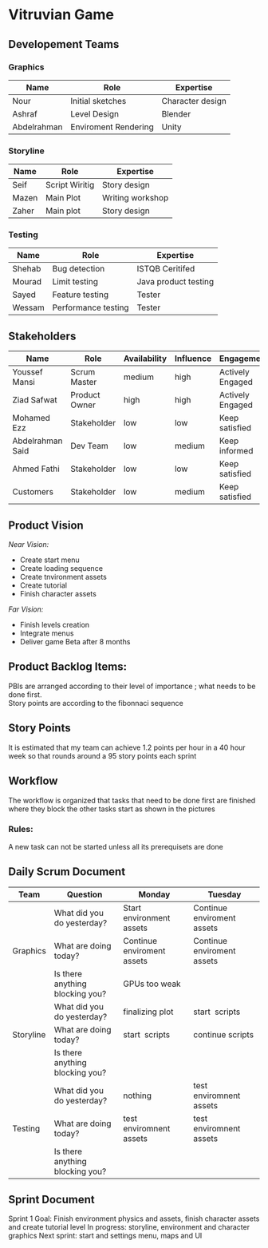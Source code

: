 # Vitruvian Game
## Developement Teams
### Graphics
| Name             	| Role          	| Expertise   	|
|------------------	|---------------	|--------------	|
| Nour             	| Initial sketches| Character design | 
| Ashraf          	| Level Design	  | Blender         	| 
| Abdelrahman     	| Enviroment Rendering  	| Unity          	| 
### Storyline
| Name             	| Role          	| Expertise   	|
|------------------	|---------------	|--------------	|
| Seif            	| Script Wiritig  | Story design | 
| Mazen          	  | Main Plot	      | Writing workshop | 
| Zaher     	        | Main plot  	    | Story design |
### Testing
| Name             	| Role          	| Expertise   	|
|------------------	|---------------	|--------------	|
| Shehab            	| Bug detection  | ISTQB Ceritifed | 
| Mourad          	  | Limit testing	      | Java product testing | 
| Sayed     	        | Feature testing  	    | Tester |
| Wessam             	| Performance testing          	| Tester   	|

## Stakeholders
| Name             	| Role          	| Availability 	| Influence 	| Engagement       	|
|------------------	|---------------	|--------------	|-----------	|------------------	|
| Youssef Mansi    	| Scrum Master  	| medium       	| high      	| Actively Engaged 	|
| Ziad Safwat      	| Product Owner 	| high         	| high      	| Actively Engaged 	|
| Mohamed Ezz      	| Stakeholder   	| low          	| low       	| Keep satisfied   	|
| Abdelrahman Said 	| Dev Team      	| low          	| medium    	| Keep informed    	|
| Ahmed Fathi      	| Stakeholder   	| low          	| low       	| Keep satisfied   	|
| Customers        	| Stakeholder    	| low          	| medium    	| Keep satisfied   	|

## Product Vision
_Near Vision:_ 
- Create start menu
- Create loading sequence
- Create tnvironment assets
- Create tutorial
- Finish character assets

_Far Vision:_ 
- Finish levels creation
- Integrate menus
- Deliver game Beta after 8 months

## Product Backlog Items:
PBIs are arranged according to their level of importance ; what needs to be done first.\
Story points are according to the fibonnaci sequence

## Story Points
It is estimated that my team can achieve 1.2 points per hour in a 40 hour week so that rounds around a 95 story points each sprint

## Workflow
The workflow is organized that tasks that need to be done first are finished where they block the other tasks start as shown in the pictures
### Rules:
A new task can not be started unless all its prerequisets are done

## Daily Scrum Document
|Team     | Question                        | Monday                     | Tuesday                    |
|---------| ------------------------------- | -------------------------- | -------------------------- |
|| What did you do yesterday?      | Start environment assets   | Continue enviroment assets |
|Graphics | What are doing today?           | Continue enviroment assets | Continue enviroment assets |
|| Is there anything blocking you? | GPUs too weak              |                            |
|| What did you do yesterday?      | finalizing plot            | start  scripts             |
|Storyline| What are doing today?           | start  scripts             | continue scripts           |
|| Is there anything blocking you? |                            |                            |
|| What did you do yesterday?      | nothing                    | test enviromnent assets    |
|Testing  | What are doing today?           | test enviromnent assets    | test enviromnent assets    |
|| Is there anything blocking you? |                            |                            |

## Sprint Document
Sprint 1 
Goal: Finish environment physics and assets, finish character assets and create tutorial level
In progress: storyline, environment and character graphics 
Next sprint: start and settings menu, maps and UI

